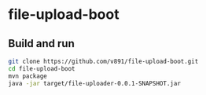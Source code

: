 # file-upload-boot


Build and run
-------------

```bash
git clone https://github.com/v891/file-upload-boot.git
cd file-upload-boot
mvn package
java -jar target/file-uploader-0.0.1-SNAPSHOT.jar
